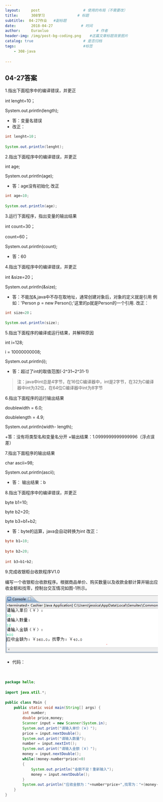 ```yaml
---
layout:     post                    # 使用的布局（不需要改）
title:      308学习               # 标题 
subtitle:  04-27作业   #副标题
date:       2018-04-27             # 时间
author:     Euraxluo                      # 作者
header-img: /img/post-bg-coding.png    #这篇文章标题背景图片
catalog: true                       # 是否归档
tags:                               #标签
    - 308-java

---
```


## 04-27答案

1.指出下面程序中的编译错误，并更正

int lenght=10；

System.out.println(length);

- 答：变量名错误
- 改正：

```java
int lenght=10；

System.out.println(lenght);

```

2.指出下面程序中的编译错误，并更正

int age;

System.out.println(age);

- 答：age没有初始化
  改正

```java
int age=10;

System.out.println(age);

```

3.运行下面程序，指出变量的输出结果

int count=30；

count=60；

System.out.println(count);

- 答：60

4.指出下面程序中的编译错误，并更正

int &size=20；

System.out.println(&size);

- 答：不能加&,java中不存在取地址，通常创建对象后，对象的定义就是引用
  例如：'Person p = new Person();'这里的p就是Person的一个引用.
  ​	改正：

```java
int size=20；

System.out.println(size);
```

5.指出下面程序的编译或运行结果，并解释原因

int i=128;

i = 10000000008;

System.out.println(i);

- 答：超过了int的取值范围(-2^31~2^31-1)

> 注：java中int总是4字节，在16位C编译器中，int是2字节，在32为C编译器中int为32位，在64位C编译器中int为8字节



6.指出下面程序的运行输出结果

 doublewidth = 6.0;

 doublelength = 4.9;

 System.out.println(width- length);

 +答：没有将类型名和变量名分开
 +输出结果：1.0999999999999996（浮点误差）



7.指出下面程序的输出结果

char ascii=98;

System.out.println(ascii);

- 答：
  输出结果：b



8.指出下面程序中的编译错误，并更正

byte b1=10;

byte b2=20;

byte b3=b1+b2;

- 答：byte的运算，java会自动转换为int
  改正：

```java
byte b1=10;

byte b2=20;

int b3=b1+b2;


```



9.完成收银柜台收款程序V1.0

编写一个收银柜台收款程序。根据商品单价、购买数量以及收款金额计算并输出应收金额和找零，控制台交互情况如图-1所示。

![](../image/2018.4.27.png)

- 代码：

```java


package hello;

import java.util.*;

public class Main {
	public static void main(String[] args) {
		int number;
		double price,money;
		Scanner input = new Scanner(System.in);
		System.out.print("请输入单价（￥）");
		price = input.nextDouble();
		System.out.print("请输入数量");
		number = input.nextInt();
		System.out.print("请输入金额（￥）");
		money = input.nextDouble();
		while((money-number*price)<0)
		{
			System.out.println("金额不足！重新输入");
			money = input.nextDouble();
		}
		System.out.println("应收金额为："+number*price+",找零为："+(money-number*price));
	}
}


```


